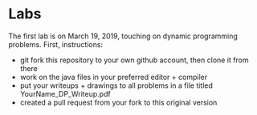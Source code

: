 # Labs

The first lab is on March 19, 2019, touching on dynamic programming problems.
First, instructions:
* git fork this repository to your own github account, then clone it from there
* work on the java files in your preferred editor + compiler
* put your writeups + drawings to all problems in a file titled YourName_DP_Writeup.pdf
* created a pull request from your fork to this original version
